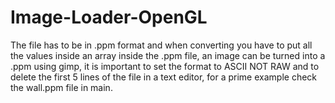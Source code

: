 # Image-Loader-OpenGL
The file has to be in .ppm format and when converting you have to put all the values inside an array inside the .ppm file, an image can be turned into a .ppm using gimp, it is important to set the format to ASCII NOT RAW and to delete the first 5 lines of the file in a text editor, for a prime example check the wall.ppm file in main.
